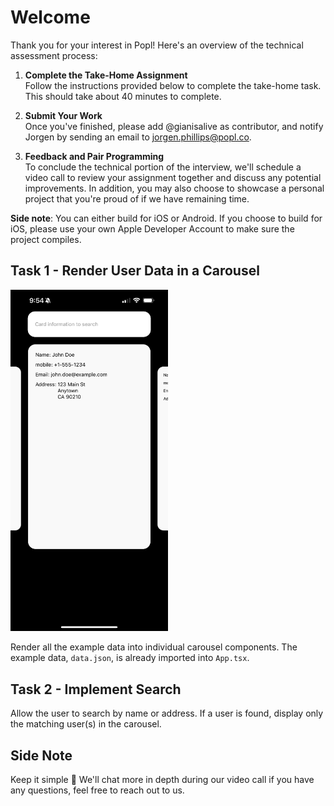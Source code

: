 # Welcome

Thank you for your interest in Popl! Here's an overview of the technical assessment process:

1. **Complete the Take-Home Assignment**  
   Follow the instructions provided below to complete the take-home task. This should take about 40 minutes to complete.

2. **Submit Your Work**  
   Once you've finished, please add @gianisalive as contributor, and notify Jorgen by sending an email to [jorgen.phillips@popl.co](mailto:jorgen.phillips@popl.co).

3. **Feedback and Pair Programming**  
   To conclude the technical portion of the interview, we'll schedule a video call to review your assignment together and discuss any potential improvements. In addition, you may also choose to showcase a personal project that you're proud of if we have remaining time.

__Side note__: You can either build for iOS or Android. If you choose to build for iOS, please use your own Apple Developer Account to make sure the project compiles. 

## Task 1 - Render User Data in a Carousel

<img src="IMG_6579.PNG" alt="Example Image" style="width: 50%; height: auto;">

Render all the example data into individual carousel components. The example data, `data.json`, is already imported into `App.tsx`.

## Task 2 - Implement Search

Allow the user to search by name or address. If a user is found, display only the matching user(s) in the carousel.

## Side Note

Keep it simple 🙂 We'll chat more in depth during our video call if you have any questions, feel free to reach out to us.
